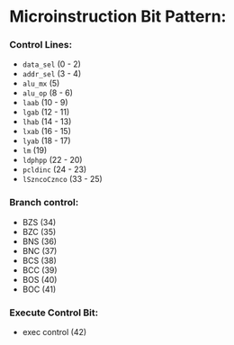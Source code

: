 # Microinstruction Bit Pattern:
### Control Lines:
- `data_sel` (0 - 2)
- `addr_sel` (3 - 4)
- `alu_mx` (5)
- `alu_op` (8 - 6)
- `laab` (10 - 9)
- `lgab` (12 - 11)
- `lhab` (14 - 13)
- `lxab` (16 - 15)
- `lyab` (18 - 17)
- `lm` (19)
- `ldphpp` (22 - 20)
- `pcldinc` (24 - 23)
- `lSzncoCznco` (33 - 25)
### Branch control:
- BZS (34)
- BZC (35)
- BNS (36)
- BNC (37)
- BCS (38)
- BCC (39)
- BOS (40)
- BOC (41)
### Execute Control Bit:
- exec control (42)
